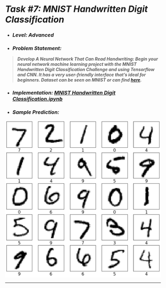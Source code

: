 # _Task #7: MNIST Handwritten Digit Classification_ 
* ### _Level: Advanced_
* ### _Problem Statement:_
> **_Develop A Neural Network That Can Read Handwriting: Begin your neural network machine learning project with the MNIST Handwritten Digit Classification Challenge and using Tensorflow and CNN. It has a very user-friendly interface that’s ideal for beginners. Dataset can be seen on MNIST or can find [here](https://en.wikipedia.org/wiki/MNIST_database)._**
* ### _Implementation: [MNIST Handwritten Digit Classification.ipynb](MNIST%20Handwritten%20Digit%20Classification.ipynb)_
* ### _Sample Prediction:_
![](prediction.png)

---
